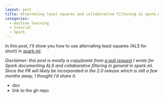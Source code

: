 ```yaml
---
layout: post
title: Alternating least squares and collaborative filtering in spark.ml
categories:
  - machine learning
  - tutorial
  - Spark
---
```


In this post, I'll show you how to use alternating least squares (ALS for short)
in [spark.ml](http://spark.apache.org/docs/latest/ml-guide.html).

*Disclaimer: this post is mostly a copy/paste from
[a pull request](https://github.com/apache/spark/pull/10411) I wrote for Spark
documenting ALS and collaborative filtering in general in spark.ml.
Since the PR will likely be incorporated in the 2.0 release which is still a few
months away, I thought I'd share it.*

- doc
- link to the gh repo

